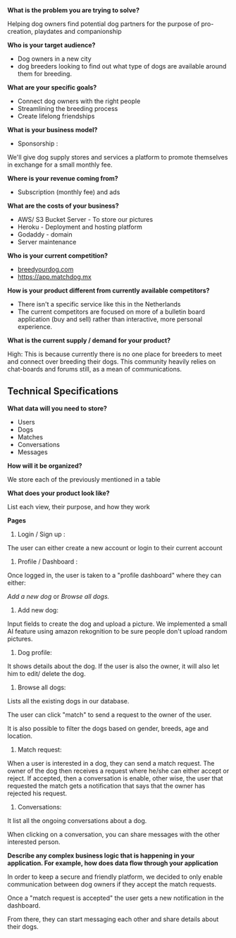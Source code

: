 **What is the problem you are trying to solve?**

Helping dog owners find potential dog partners for the purpose of pro-creation, playdates and companionship

**Who is your target audience?**

- Dog owners in a new city
- dog breeders looking to find out what type of dogs are available around them for breeding.

**What are your specific goals?**

- Connect dog owners with the right people
- Streamlining the breeding process
- Create lifelong friendships

**What is your business model?**

- Sponsorship :

We'll give dog supply stores and services a platform to promote themselves in exchange for a small monthly fee.

**Where is your revenue coming from?**

- Subscription (monthly fee) and ads

**What are the costs of your business?**

- AWS/ S3 Bucket Server - To store our pictures
- Heroku - Deployment and hosting platform
- Godaddy - domain
- Server maintenance

**Who is your current competition?**

- [breedyourdog.com](http://breedyourdog.com/)
- [](https://app.matchdog.mx/)<https://app.matchdog.mx>

**How is your product different from currently available competitors?**

- There isn't a specific service like this in the Netherlands
- The current competitors are focused on more of a bulletin board application (buy and sell) rather than interactive, more personal experience.

**What is the current supply / demand for your product?**

High: This is because currently there is no one place for breeders to meet and connect over breeding their dogs. This community heavily relies on chat-boards and forums still, as a mean of communications.

## Technical Specifications

**What data will you need to store?**

- Users
- Dogs
- Matches
- Conversations
- Messages

**How will it be organized?**

We store each of the previously mentioned in a table

[](https://www.notion.so/074ca08650954bb68ca99be4423a1dd4#e2a2a5d4e312440baf5c9868007b6c41)

**What does your product look like?**

List each view, their purpose, and how they work

**Pages**

1.  Login / Sign up :

The user can either create a new account or login to their current account

1.  Profile / Dashboard :

Once logged in, the user is taken to a "profile dashboard" where they can either:

_Add a new dog_ or _Browse all dogs._

1.  Add new dog:

Input fields to create the dog and upload a picture. We implemented a small AI feature using amazon rekognition to be sure people don't upload random pictures.

1.  Dog profile:

It shows details about the dog. If the user is also the owner, it will also let him to edit/ delete the dog.

1.  Browse all dogs:

Lists all the existing dogs in our database.

The user can click "match" to send a request to the owner of the user.

It is also possible to filter the dogs based on gender, breeds, age and location.

1.  Match request:

When a user is interested in a dog, they can send a match request. The owner of the dog then receives a request where he/she can either accept or reject. If accepted, then a conversation is enable, other wise, the user that requested the match gets a notification that says that the owner has rejected his request.

1.  Conversations:

It list all the ongoing conversations about a dog.

When clicking on a conversation, you can share messages with the other interested person.

**Describe any complex business logic that is happening in your application. For example, how does data flow through your application**

In order to keep a secure and friendly platform, we decided to only enable communication between dog owners if they accept the match requests.

Once a "match request is accepted" the user gets a new notification in the dashboard.

From there, they can start messaging each other and share details about their dogs.
